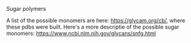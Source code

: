 Sugar polymers 

A list of the possible monomers are here:  https://glycam.org/cb/, where these pdbs were built.  Here's a more descriptie of the possible sugar monomers: https://www.ncbi.nlm.nih.gov/glycans/snfg.html

